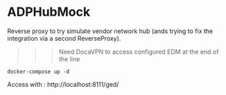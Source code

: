 # ADPHubMock

Reverse proxy to try simulate vendor network hub (ands trying to fix the integration via a second ReverseProxy).

>>> Need DocaVPN to access configured EDM at the end of the line
```
docker-compose up -d
```

Access with  : http://localhost:8111/ged/
